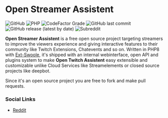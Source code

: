 # Open Streamer Assistent
![GitHub](https://img.shields.io/github/license/kapsonfire-de/opentwitchassistent?style=plastic)
![PHP](https://img.shields.io/badge/PHP-8.0.0-green?style=plastic)
![CodeFactor Grade](https://img.shields.io/codefactor/grade/github/kapsonfire-de/opentwitchassistent?style=plastic)
![GitHub last commit](https://img.shields.io/github/last-commit/kapsonfire-de/opentwitchassistent?style=plastic)
![GitHub release (latest by date)](https://img.shields.io/github/v/release/kapsonfire-de/opentwitchassistent?style=plastic)
![Subreddit](https://img.shields.io/reddit/subreddit-subscribers/TwitchAssistent?style=plastic)


**Open Streamer Assistent** is a free open source project targeting streamers to improve the viewers experience and giving interactive features to their community like Twitch Extensions, Chatevents and so on.
Written in PHP8 with [Ext-Swoole](https://github.com/swoole/swoole-src), it's shipped with an internal webinterface, open API and plugins system to make **Open Twitch Assistent** easy extensible and customizable unlike Cloud Services like Streamelements or closed source projects like deepbot.

Since it's an open source project you are free to fork and make pull requests.


### Social Links
* [Reddit](https://www.reddit.com/r/TwitchAssistent/)
